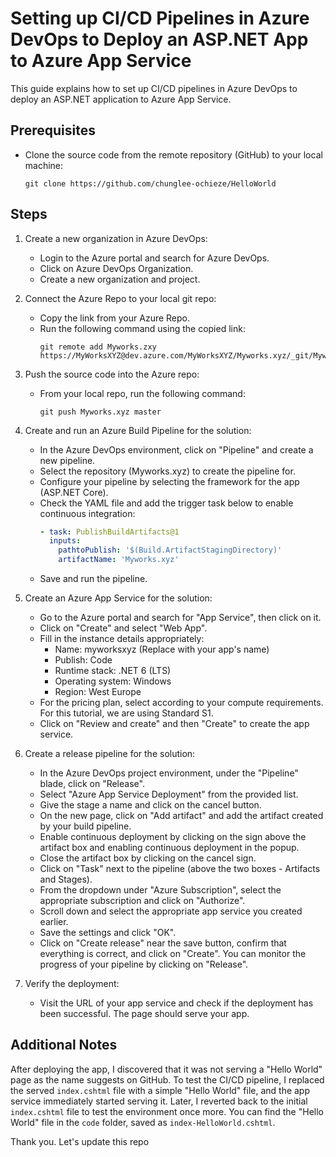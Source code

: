 # Setting up CI/CD Pipelines in Azure DevOps to Deploy an ASP.NET App to Azure App Service

This guide explains how to set up CI/CD pipelines in Azure DevOps to deploy an ASP.NET application to Azure App Service.

## Prerequisites

- Clone the source code from the remote repository (GitHub) to your local machine:
   ```
   git clone https://github.com/chunglee-ochieze/HelloWorld
   ```

## Steps

1. Create a new organization in Azure DevOps:
    - Login to the Azure portal and search for Azure DevOps.
    - Click on Azure DevOps Organization.
    - Create a new organization and project.

2. Connect the Azure Repo to your local git repo:
    - Copy the link from your Azure Repo.
    - Run the following command using the copied link:
      ```
      git remote add Myworks.zxy https://MyWorksXYZ@dev.azure.com/MyWorksXYZ/Myworks.xyz/_git/Myworks.xyz
      ```

3. Push the source code into the Azure repo:
   - From your local repo, run the following command:
     ```
     git push Myworks.xyz master
     ```

4. Create and run an Azure Build Pipeline for the solution:
    - In the Azure DevOps environment, click on "Pipeline" and create a new pipeline.
    - Select the repository (Myworks.xyz) to create the pipeline for.
    - Configure your pipeline by selecting the framework for the app (ASP.NET Core).
    - Check the YAML file and add the trigger task below to enable continuous integration:
      ```yaml
      - task: PublishBuildArtifacts@1
        inputs:
          pathtoPublish: '$(Build.ArtifactStagingDirectory)'
          artifactName: 'Myworks.xyz'
      ```
    - Save and run the pipeline.

5. Create an Azure App Service for the solution:
    - Go to the Azure portal and search for "App Service", then click on it.
    - Click on "Create" and select "Web App".
    - Fill in the instance details appropriately:
        - Name: myworksxyz (Replace with your app's name)
        - Publish: Code
        - Runtime stack: .NET 6 (LTS)
        - Operating system: Windows
        - Region: West Europe
    - For the pricing plan, select according to your compute requirements. For this tutorial, we are using Standard S1.
    - Click on "Review and create" and then "Create" to create the app service.

6. Create a release pipeline for the solution:
    - In the Azure DevOps project environment, under the "Pipeline" blade, click on "Release".
    - Select "Azure App Service Deployment" from the provided list.
    - Give the stage a name and click on the cancel button.
    - On the new page, click on "Add artifact" and add the artifact created by your build pipeline.
    - Enable continuous deployment by clicking on the sign above the artifact box and enabling continuous deployment in the popup.
    - Close the artifact box by clicking on the cancel sign.
    - Click on "Task" next to the pipeline (above the two boxes - Artifacts and Stages).
    - From the dropdown under "Azure Subscription", select the appropriate subscription and click on "Authorize".
    - Scroll down and select the appropriate app service you created earlier.
    - Save the settings and click "OK".
    - Click on "Create release" near the save button, confirm that everything is correct, and click on "Create". You can monitor the progress of your pipeline by clicking on "Release".

7. Verify the deployment:
    - Visit the URL of your app service and check if the deployment has been successful. The page should serve your app.

## Additional Notes

After deploying the app, I discovered that it was not serving a "Hello World" page as the name suggests on GitHub. To test the CI/CD pipeline, I replaced the served `index.cshtml` file with a simple "Hello World" file, and the app service immediately started serving it. Later, I reverted back to the initial `index.cshtml` file to test the environment once more. You can find the "Hello World" file in the `code` folder, saved as `index-HelloWorld.cshtml`.

Thank you.
Let's update this repo
